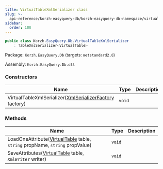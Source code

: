 ```yaml
---
title: VirtualTableXmlSerializer class
slug: >-
  api-reference/korzh-easyquery-db/korzh-easyquery-db-namespace/virtualtablexmlserializer-class
sidebar:
  order: 100
---
```


```csharp
public class Korzh.EasyQuery.Db.VirtualTableXmlSerializer
    : TableXmlSerializer<VirtualTable>

```
Package: `Korzh.EasyQuery.Db` (targets: `netstandard2.0`)

Assembly: `Korzh.EasyQuery.Db.dll`

### Constructors

| Name | Type | Description | 
| --- | --- | --- | 
| VirtualTableXmlSerializer([XmlSerializerFactory](/easyquery/docs/api-reference/korzh-easyquery/korzh-easyquery-namespace/xmlserializerfactory-class) factory) | `void` |  | 


### Methods

| Name | Type | Description | 
| --- | --- | --- | 
| LoadOneAttribute([VirtualTable](/easyquery/docs/api-reference/korzh-easyquery-db/korzh-easyquery-db-namespace/virtualtable-class) table, `string` propName, `string` propValue) | `void` |  | 
| SaveAttributes([VirtualTable](/easyquery/docs/api-reference/korzh-easyquery-db/korzh-easyquery-db-namespace/virtualtable-class) table, `XmlWriter` writer) | `void` |  |
